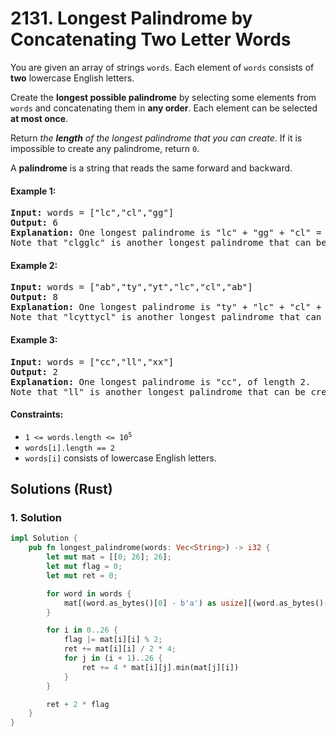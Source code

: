 # 2131. Longest Palindrome by Concatenating Two Letter Words
You are given an array of strings `words`. Each element of `words` consists of **two** lowercase English letters.

Create the **longest possible palindrome** by selecting some elements from `words` and concatenating them in **any order**. Each element can be selected **at most once**.

Return *the **length** of the longest palindrome that you can create*. If it is impossible to create any palindrome, return `0`.

A **palindrome** is a string that reads the same forward and backward.

#### Example 1:
<pre>
<strong>Input:</strong> words = ["lc","cl","gg"]
<strong>Output:</strong> 6
<strong>Explanation:</strong> One longest palindrome is "lc" + "gg" + "cl" = "lcggcl", of length 6.
Note that "clgglc" is another longest palindrome that can be created.
</pre>

#### Example 2:
<pre>
<strong>Input:</strong> words = ["ab","ty","yt","lc","cl","ab"]
<strong>Output:</strong> 8
<strong>Explanation:</strong> One longest palindrome is "ty" + "lc" + "cl" + "yt" = "tylcclyt", of length 8.
Note that "lcyttycl" is another longest palindrome that can be created.
</pre>

#### Example 3:
<pre>
<strong>Input:</strong> words = ["cc","ll","xx"]
<strong>Output:</strong> 2
<strong>Explanation:</strong> One longest palindrome is "cc", of length 2.
Note that "ll" is another longest palindrome that can be created, and so is "xx".
</pre>

#### Constraints:
* <code>1 <= words.length <= 10<sup>5</sup></code>
* `words[i].length == 2`
* `words[i]` consists of lowercase English letters.

## Solutions (Rust)

### 1. Solution
```Rust
impl Solution {
    pub fn longest_palindrome(words: Vec<String>) -> i32 {
        let mut mat = [[0; 26]; 26];
        let mut flag = 0;
        let mut ret = 0;

        for word in words {
            mat[(word.as_bytes()[0] - b'a') as usize][(word.as_bytes()[1] - b'a') as usize] += 1;
        }

        for i in 0..26 {
            flag |= mat[i][i] % 2;
            ret += mat[i][i] / 2 * 4;
            for j in (i + 1)..26 {
                ret += 4 * mat[i][j].min(mat[j][i])
            }
        }

        ret + 2 * flag
    }
}
```
